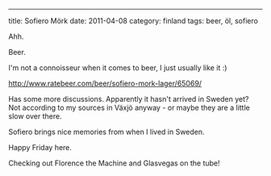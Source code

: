 ---
title: Sofiero Mörk
date: 2011-04-08
category: finland
tags: beer, öl, sofiero

Ahh.

Beer.

I'm not a connoisseur when it comes to beer, I just usually like it :)

<http://www.ratebeer.com/beer/sofiero-mork-lager/65069/>

Has some more discussions. Apparently it hasn't arrived in Sweden yet? Not according to my sources in Växjö anyway - or maybe they are a little slow over there.

Sofiero brings nice memories from when I lived in Sweden.

Happy Friday here.

Checking out Florence the Machine and Glasvegas on the tube!
